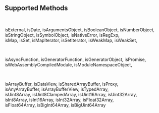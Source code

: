 ## Supported Methods

<br />

isExternal, isDate, isArgumentsObject, isBooleanObject, isNumberObject,  
isStringObject, isSymbolObject, isNativeError, isRegExp,  
isMap, isSet, isMapIterator, isSetIterator, isWeakMap, isWeakSet,

<br />

isAsyncFunction, isGeneratorFunction, isGeneratorObject, isPromise,  
isWebAssemblyCompiledModule, isModuleNamespaceObject,

<br />

isArrayBuffer, isDataView, isSharedArrayBuffer, isProxy,  
isAnyArrayBuffer, isArrayBufferView, isTypedArray,  
isUint8Array, isUint8ClampedArray, isUint16Array, isUint32Array,  
isInt8Array, isInt16Array, isInt32Array, isFloat32Array,  
isFloat64Array, isBigInt64Array, isBigUint64Array
